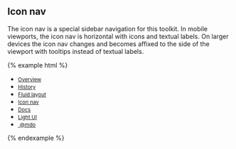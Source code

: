 ## Icon nav

The icon nav is a special sidebar navigation for this toolkit. In mobile viewports, the icon nav is horizontal with icons and textual labels. On larger devices the icon nav changes and becomes affixed to the side of the viewport with tooltips instead of textual labels.

{% example html %}
<nav class="iconav">
    <a class="iconav-brand" href="#">
      <span class="icon icon-leaf iconav-brand-icon"></span>
    </a>
    <div class="iconav-slider">
      <ul class="nav nav-pills iconav-nav">
        <li >
          <a href="#" title="Overview" data-toggle="tooltip" data-placement="right" data-container=".iconav">
            <span class="icon icon-home"></span>
            <small class="iconav-nav-label visible-xs-block">Overview</small>
          </a>
        </li>
        <li >
          <a href="#" title="Order history" data-toggle="tooltip" data-placement="right" data-container=".iconav">
            <span class="icon icon-text-document"></span>
            <small class="iconav-nav-label visible-xs-block">History</small>
          </a>
        </li>
        <li >
          <a href="#" title="Fluid layout" data-toggle="tooltip" data-placement="right" data-container=".iconav">
            <span class="icon icon-globe"></span>
            <small class="iconav-nav-label visible-xs-block">Fluid layout</small>
          </a>
        </li>
        <li class="active">
          <a href="#" title="Icon-nav layout" data-toggle="tooltip" data-placement="right" data-container=".iconav">
            <span class="icon icon-area-graph"></span>
            <small class="iconav-nav-label visible-xs-block">Icon nav</small>
          </a>
        </li>
        <li >
          <a href="#" title="Docs" data-toggle="tooltip" data-placement="right" data-container=".iconav">
            <span class="icon icon-list"></span>
            <small class="iconav-nav-label visible-xs-block">Docs</small>
          </a>
        </li>
        <li >
          <a href="#" title="Light UI" data-toggle="tooltip" data-placement="right" data-container=".iconav">
            <span class="icon icon-flash"></span>
            <small class="iconav-nav-label visible-xs-block">Light UI</small>
          </a>
        </li>
        <li>
          <a href="#" title="Signed in as mdo" data-toggle="tooltip" data-placement="right" data-container=".iconav">
            <img src="/dashboard/assets/img/avatar-mdo.png" alt="" class="img-circle img-responsive">
            <small class="iconav-nav-label visible-xs-block">@mdo</small>
          </a>
        </li>
      </ul>
    </div>
  </nav>
{% endexample %}

